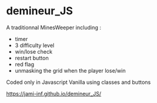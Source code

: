 # demineur_JS

A traditionnal MinesWeeper including :
- timer
- 3 difficulty level
- win/lose check
- restart button
- red flag
- unmasking the grid when the player lose/win

Coded only in Javascript Vanilla using classes and buttons

https://jami-inf.github.io/demineur_JS/
